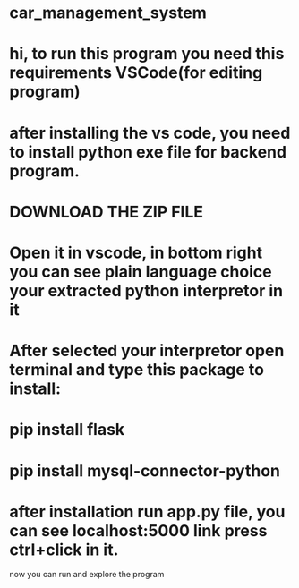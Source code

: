 # car_management_system
#    hi, to run this program you need this requirements VSCode(for editing program)
#    after installing the vs code, you need to install python exe file for backend program.

#     DOWNLOAD THE ZIP FILE 
#     Open it in vscode, in bottom right you can see plain language choice your extracted python interpretor in it 
#     After selected your interpretor open terminal and type this package to install:
#     pip install flask
#     pip install mysql-connector-python


#    after installation run app.py file, you can see localhost:5000 link press ctrl+click in it.
now you can run and explore the program
